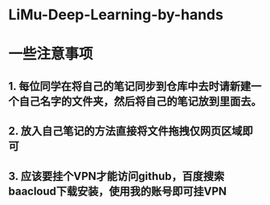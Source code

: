 # LiMu-Deep-Learning-by-hands


# 一些注意事项

## 1. 每位同学在将自己的笔记同步到仓库中去时请新建一个自己名字的文件夹，然后将自己的笔记放到里面去。

## 2. 放入自己笔记的方法直接将文件拖拽仅网页区域即可

## 3. 应该要挂个VPN才能访问github，百度搜索baacloud下载安装，使用我的账号即可挂VPN

 
